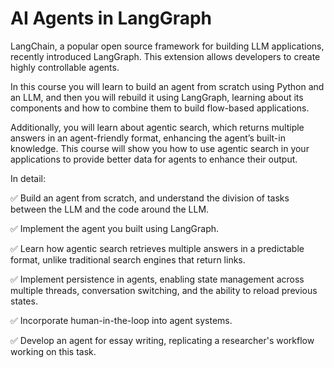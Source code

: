 # AI Agents in LangGraph

LangChain, a popular open source framework for building LLM applications, recently introduced LangGraph. This extension allows developers to create highly controllable agents.

In this course you will learn to build an agent from scratch using Python and an LLM, and then you will rebuild it using LangGraph, learning about  its components and how to combine them to build flow-based applications.

Additionally, you will learn about agentic search, which returns multiple answers in an agent-friendly format, enhancing the agent’s built-in knowledge. This course will show you how to use agentic search in your applications to provide better data for agents to enhance their output.

In detail:

✅ Build an agent from scratch, and understand the division of tasks between the LLM and the code around the LLM.

✅ Implement the agent you built using LangGraph.

✅ Learn how agentic search retrieves multiple answers in a predictable format, unlike traditional search engines that return links.

✅ Implement persistence in agents, enabling state management across multiple threads, conversation switching, and the ability to reload previous states.

✅ Incorporate human-in-the-loop into agent systems.

✅ Develop an agent for essay writing, replicating a researcher's workflow working on this task.
